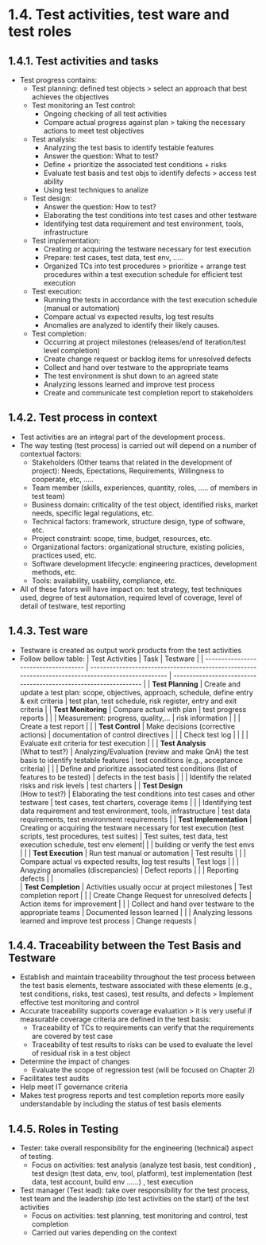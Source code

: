# 1.4. Test activities, test ware and test roles

## 1.4.1. Test activities and tasks
- Test progress contains: 
    - Test planning: defined test objects > select an approach that best achieves the objectives
    - Test monitoring an Test control: 
        - Ongoing checking of all test activities 
        - Compare actual progress against plan > taking the necessary actions to meet test objectives 
    - Test analysis: 
        - Analyzing the test basis to identify testable features
        - Answer the question: What to test?
        - Define + prioritize the associated test conditions + risks
        - Evaluate test basis and test objs to identify defects > access test ability 
        - Using test techniques to analize 
    - Test design: 
        - Answer the question: How to test?
        - Elaborating the test conditions into test cases and other testware                         
        - Identifying test data requirement and test environment, tools, infrastructure     
    - Test implementation: 
        - Creating or acquiring the testware necessary for test execution
        - Prepare: test cases, test data, test env, .....
        - Organized TCs into test procedures > prioritize + arrange test procedures within a test execution schedule for efficient test execution
    - Test execution:
        - Running the tests in accordance with the test execution schedule (manual or automation)
        - Compare actual vs expected results, log test results      
        - Anomalies are analyzed to identify their likely causes.
    - Test completion: 
        - Occurring at project milestones (releases/end of iteration/test level completion)
        - Create change request or backlog items for unresolved defects 
        - Collect and hand over testware to the appropriate teams 
        - The test environment is shut down to an agreed state
        - Analyzing lessons learned and improve test process
        - Create and communicate test completion report to stakeholders

## 1.4.2. Test process in context
- Test activities are an integral part of the development process.
- The way testing (test process) is carried out will depend on a number of contextual factors:
    - Stakeholders (Other teams that related in the development of project): Needs, Epectations, Requirements, Willingness to cooperate, etc, .....
    - Team member (skills, experiences, quantity, roles, ….. of members in test team)
    - Business domain: criticality of the test object, identified risks, market needs, specific legal regulations, etc.
    - Technical factors: framework, structure design, type of software, etc.
    - Project constraint: scope, time, budget, resources, etc.
    - Organizational factors: organizational structure, existing policies, practices used, etc.
    - Software development lifecycle: engineering practices, development methods, etc.
    - Tools: availability, usability, compliance, etc.
- All of these fators will have impact on: test strategy, test techniques used, degree of test automation, required level of coverage, level of detail of testware, test reporting

## 1.4.3. Test ware
- Testware is created as output work products from the test activities
- Follow bellow table: 
| Test Activities                      | Task                                                                                               | Testware                                                         |
| ------------------------------------ | -------------------------------------------------------------------------------------------------- | ---------------------------------------------------------------- |
| **Test Planning**                    | Create and update a test plan: scope, objectives, approach, schedule, define entry & exit criteria | test plan, test schedule, risk register, entry and exit criteria |
| **Test Monitoring**                  | Compare actual with plan                                                                           | test progress reports                                            |
|                                      | Measurement: progress, quality,…                                                                   | risk information                                                 |
|                                      | Create a test report                                                                               |                                                                  |
| **Test Control**                     | Make decisions (corrective actions)                                                                | documentation of control directives                              |
|                                      | Check test log                                                                                     |                                                                  |
|                                      | Evaluate exit criteria for test execution                                                          |                                                                  |
| **Test Analysis**<br>(What to test?) | Analyzing/Evaluation (review and make QnA) the test basis to identify testable features            | test conditions (e.g., acceptance criteria)                      |
|                                      | Define and prioritize associated test conditions (list of features to be tested)                   | defects in the test basis                                        |
|                                      | Identify the related risks and risk levels                                                         | test charters                                                    |
| **Test Design**<br>(How to test?)    | Elaborating the test conditions into test cases and other testware                                 | test cases, test charters, coverage items                        |
|                                      | Identifying test data requirement and test environment, tools, infrastructure                      | test data requirements, test environment requirements            |
| **Test Implementation**              | Creating or acquiring the testware necessary for test execution (test scripts, test procedures, test suites)                             | Test suites, test data, test execution schedule, test env element|
|                                      | building or verify the test envs                                                                   |                                                                  |
| **Test Execution**                   | Run test manual or automation                                                                      | Test results                                                     |
|                                      | Compare actual vs expected results, log test results                                               | Test logs                                                        | 
|                                      | Anayzing anomalies (discrepancies)                                                                 | Defect reports                                                   |
|                                      | Reporting defects                                                                                  |                                                                  |                                            
| **Test Completion**                  | Activities usually occur at project milestones                                                     | Test completion report                                           |
|                                      | Create Change Request for unresolved defects                                                       | Action items for improvement                                     |
|                                      | Collect and hand over testware to the appropriate teams                                            | Documented lesson learned                                        | 
|                                      | Analyzing lessons learned and improve test process                                                 | Change requests                                                  | 

## 1.4.4. Traceability between the Test Basis and Testware 
- Establish and maintain traceability throughout the test process between the test basis elements, testware associated with these elements (e.g., test conditions, risks, test cases), test results, and defects > Implement effective test monitoring and control
- Accurate traceability supports coverage evaluation > it is very useful if measurable coverage criteria are defined in the test basis: 
    - Traceability of TCs to requirements can verify that the requirements are covered by test case
    - Traceability of test results to risks can be used to evaluate the level of residual risk in a test object
- Determine the impact of changes
    - Evaluate the scope of regression test (will be focused on Chapter 2)
- Facilitates test audits
- Help meet IT governance criteria
- Makes test progress reports and test completion reports more easily understandable by including the status of test basis elements

## 1.4.5. Roles in Testing 
- Tester: take overall responsibility for the engineering  (technical) aspect of testing.
    - Focus on activities: test analysis (analyze test basis, test condition) , test design (test data, env, tool, platform), test implementation (test data, test account, build env ……) , test execution
- Test manager (Test lead): take over responsibility for the test process, test team and the leadership (do test activities on the start) of the test activities
    - Focus on activities: test planning, test monitoring and control, test completion
    - Carried out varies depending on the context
